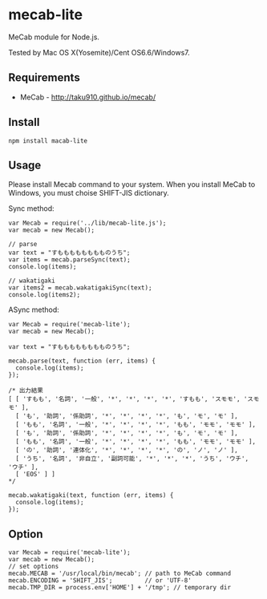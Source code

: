 mecab-lite
==========
MeCab module for Node.js.

Tested by Mac OS X(Yosemite)/Cent OS6.6/Windows7.

## Requirements

- MeCab - http://taku910.github.io/mecab/

## Install

```
npm install macab-lite
```

## Usage

Please install Mecab command to your system.
When you install MeCab to Windows, you must choise SHIFT-JIS dictionary.


Sync method:

```
var Mecab = require('../lib/mecab-lite.js');
var mecab = new Mecab();

// parse
var text = "すもももももももものうち";
var items = mecab.parseSync(text);
console.log(items);

// wakatigaki
var items2 = mecab.wakatigakiSync(text);
console.log(items2);
```

ASync method:

```
var Mecab = require('mecab-lite');
var mecab = new Mecab();

var text = "すもももももももものうち";

mecab.parse(text, function (err, items) {
  console.log(items);
});

/* 出力結果
[ [ 'すもも', '名詞', '一般', '*', '*', '*', '*', 'すもも', 'スモモ', 'スモモ' ],
  [ 'も', '助詞', '係助詞', '*', '*', '*', '*', 'も', 'モ', 'モ' ],
  [ 'もも', '名詞', '一般', '*', '*', '*', '*', 'もも', 'モモ', 'モモ' ],
  [ 'も', '助詞', '係助詞', '*', '*', '*', '*', 'も', 'モ', 'モ' ],
  [ 'もも', '名詞', '一般', '*', '*', '*', '*', 'もも', 'モモ', 'モモ' ],
  [ 'の', '助詞', '連体化', '*', '*', '*', '*', 'の', 'ノ', 'ノ' ],
  [ 'うち', '名詞', '非自立', '副詞可能', '*', '*', '*', 'うち', 'ウチ', 'ウチ' ],
  [ 'EOS' ] ]
*/

mecab.wakatigaki(text, function (err, items) {
  console.log(items);
});
```


## Option

```
var Mecab = require('mecab-lite');
var mecab = new Mecab();
// set options
mecab.MECAB = '/usr/local/bin/mecab'; // path to MeCab command
mecab.ENCODING = 'SHIFT_JIS';         // or 'UTF-8'
mecab.TMP_DIR = process.env['HOME'] + '/tmp'; // temporary dir
```




